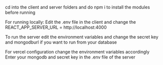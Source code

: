 cd into the client and server folders and do 
npm i to install the modules before running

For running locally:
Edit the .env file in the client and change the REACT_APP_SERVER_URL = http://localhost:4000

To run the server edit the environment variables and change the secret key and mongodburl if you want to run from your database

For vercel configuration change the environment variables accordingly
 Enter your mongodb and secret key in the .env file of the server
